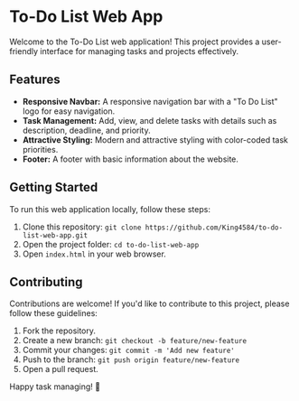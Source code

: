 # To-Do List Web App

Welcome to the To-Do List web application! This project provides a user-friendly interface for managing tasks and projects effectively.

## Features

- **Responsive Navbar:** A responsive navigation bar with a "To Do List" logo for easy navigation.
- **Task Management:** Add, view, and delete tasks with details such as description, deadline, and priority.
- **Attractive Styling:** Modern and attractive styling with color-coded task priorities.
- **Footer:** A footer with basic information about the website.

## Getting Started

To run this web application locally, follow these steps:

1. Clone this repository: `git clone https://github.com/King4584/to-do-list-web-app.git`
2. Open the project folder: `cd to-do-list-web-app`
3. Open `index.html` in your web browser.

## Contributing

Contributions are welcome! If you'd like to contribute to this project, please follow these guidelines:

1. Fork the repository.
2. Create a new branch: `git checkout -b feature/new-feature`
3. Commit your changes: `git commit -m 'Add new feature'`
4. Push to the branch: `git push origin feature/new-feature`
5. Open a pull request.

Happy task managing! 🚀
